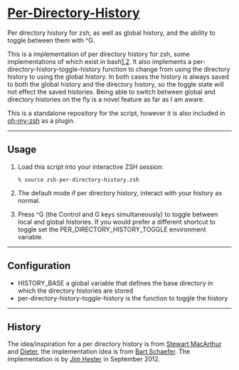 [Per-Directory-History][6]
=========================

Per directory history for zsh, as well as global history, and the
ability to toggle between them with ^G.

This is a implementation of per directory history for zsh, some
implementations of which exist in bash[1][],[2][].  It also implements
a per-directory-history-toggle-history function to change from using the
directory history to using the global history.  In both cases the history is
always saved to both the global history and the directory history, so the
toggle state will not effect the saved histories.  Being able to switch
between global and directory histories on the fly is a novel feature as far
as I am aware.

This is a standalone repository for the script, however it is also included in
[oh-my-zsh][4] as a plugin.

----------------------------------------------------------------------------
Usage
----------------------------------------------------------------------------

1.  Load this script into your interactive ZSH session:

        % source zsh-per-directory-history.zsh

2.  The default mode if per directory history, interact with your history as normal.

3.  Press ^G (the Control and G keys simultaneously) to toggle between local
    and global histories.  If you would prefer a different shortcut to toggle
    set the PER_DIRECTORY_HISTORY_TOGGLE environment variable.

-------------------------------------------------------------------------------
Configuration
-------------------------------------------------------------------------------

* HISTORY_BASE a global variable that defines the base directory in which the
  directory histories are stored
* per-directory-history-toggle-history is the function to toggle the history

-------------------------------------------------------------------------------
History
-------------------------------------------------------------------------------

The idea/inspiration for a per directory history is from [Stewart MacArthur][1]
and [Dieter][2], the implementation idea is from [Bart Schaefer][3].  The
implementation is by [Jim Hester][5] in September 2012.

[1]: http://www.compbiome.com/2010/07/bash-per-directory-bash-history.html
[2]: http://dieter.plaetinck.be/per_directory_bash
[3]: https://www.zsh.org/mla/users/1997/msg00226.html
[4]: https://github.com/xqzhang2015/oh-my-zsh
[5]: http://jimhester.com
[6]: https://github.com/jimhester/per-directory-history

